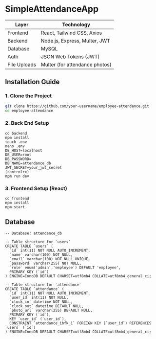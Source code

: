 # SimpleAttendanceApp

| Layer        | Technology                     |
| ------------ | ------------------------------ |
| Frontend     | React, Tailwind CSS, Axios     |
| Backend      | Node.js, Express, Multer, JWT  |
| Database     | MySQL                          |
| Auth         | JSON Web Tokens (JWT)          |
| File Uploads | Multer (for attendance photos) |

## Installation Guide

### 1. Clone the Project

```bash
git clone https://github.com/your-username/employee-attendance.git
cd employee-attendance
```
### 2. Back End Setup
```
cd backend
npm install
touch .env
nano .env
DB_HOST=localhost
DB_USER=root
DB_PASSWORD=
DB_NAME=attendance_db
JWT_SECRET=your_jwt_secret
(control+x)
npm run dev
```
### 3. Frontend Setup (React)
```
cd frontend
npm install
npm start
```


## Database
```
-- Database: attendance_db

-- Table structure for `users`
CREATE TABLE `users` (
  `id` int(11) NOT NULL AUTO_INCREMENT,
  `name` varchar(100) NOT NULL,
  `email` varchar(100) NOT NULL UNIQUE,
  `password` varchar(255) NOT NULL,
  `role` enum('admin','employee') DEFAULT 'employee',
  PRIMARY KEY (`id`)
) ENGINE=InnoDB DEFAULT CHARSET=utf8mb4 COLLATE=utf8mb4_general_ci;

-- Table structure for `attendance`
CREATE TABLE `attendance` (
  `id` int(11) NOT NULL AUTO_INCREMENT,
  `user_id` int(11) NOT NULL,
  `clock_in` datetime NOT NULL,
  `clock_out` datetime DEFAULT NULL,
  `photo_url` varchar(255) DEFAULT NULL,
  PRIMARY KEY (`id`),
  KEY `user_id` (`user_id`),
  CONSTRAINT `attendance_ibfk_1` FOREIGN KEY (`user_id`) REFERENCES `users` (`id`)
) ENGINE=InnoDB DEFAULT CHARSET=utf8mb4 COLLATE=utf8mb4_general_ci;
```
